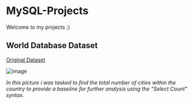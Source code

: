 # MySQL-Projects

Welcome to my projects ;)

## World Database Dataset


[Original Dataset](https://justit831-my.sharepoint.com/:u:/g/personal/danpe_justit_co_uk/Ef6vAaaYVi5FhHqKGxqnn60B9g2khoYekEIO3Y7J00UcJQ?e=pv9NNE)

![image](https://github.com/user-attachments/assets/722c1406-5477-4897-9788-f577b200cb37)

*In this picture i was tasked to find the total number of cities within the country to provide a baseline for further analysis using the "Select Count" syntax.*

